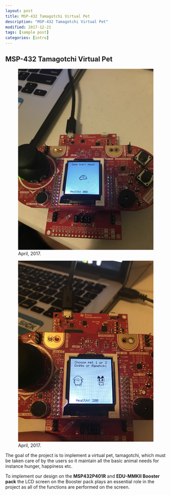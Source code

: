 ```yaml
---
layout: post
title: MSP-432 Tamagotchi Virtual Pet
description: "MSP-432 Tamagotchi Virtual Pet"
modified: 2017-12-21
tags: [sample post]
categories: [intro]
---
```


## MSP-432 Tamagotchi Virtual Pet

<figure>
	<a ><img src="/images/msp1.jpg" alt=""></a>
	<figcaption><a title="May, 2017">April, 2017</a>.</figcaption>
</figure>

<figure>
	<a ><img src="/images/msp2.jpg" alt=""></a>
	<figcaption><a title="May, 2017">April, 2017</a>.</figcaption>
</figure>

The goal of the project is to implement a virtual pet, tamagotchi, which must be taken care of by the users so it maintain all the basic animal needs for instance hunger, happiness etc.

To implement our design on the **MSP432P401R** and **EDU-MMKII Booster pack** the LCD screen on the Booster pack plays an essential role in the project as all of the functions are performed on the screen.

